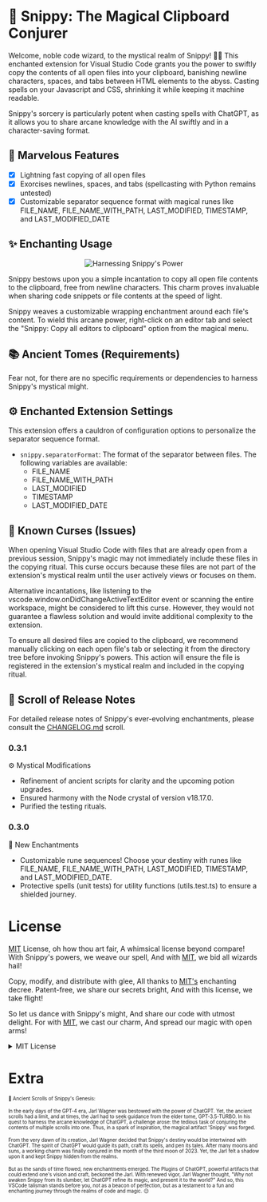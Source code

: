 # 🎩 Snippy: The Magical Clipboard Conjurer

Welcome, noble code wizard, to the mystical realm of Snippy! 🧙‍♂️ This enchanted extension for Visual Studio Code grants you the power to swiftly copy the contents of all open files into your clipboard, banishing newline characters, spaces, and tabs between HTML elements to the abyss. Casting spells on your Javascript and CSS, shrinking it while keeping it machine readable.

Snippy's sorcery is particularly potent when casting spells with ChatGPT, as it allows you to share arcane knowledge with the AI swiftly and in a character-saving format.

## 🌟 Marvelous Features

- [x] Lightning fast copying of all open files
- [x] Exorcises newlines, spaces, and tabs (spellcasting with Python remains untested)
- [x] Customizable separator sequence format with magical runes like FILE_NAME, FILE_NAME_WITH_PATH, LAST_MODIFIED, TIMESTAMP, and LAST_MODIFIED_DATE

## ✨ Enchanting Usage

<p align="center">
  <img alt="Harnessing Snippy's Power" src="https://www.memecreator.org/static/images/memes/5010697.jpg" />
</p>

Snippy bestows upon you a simple incantation to copy all open file contents to the clipboard, free from newline characters. This charm proves invaluable when sharing code snippets or file contents at the speed of light.

Snippy weaves a customizable wrapping enchantment around each file's content. To wield this arcane power, right-click on an editor tab and select the "Snippy: Copy all editors to clipboard" option from the magical menu.

## 📚 Ancient Tomes (Requirements)

Fear not, for there are no specific requirements or dependencies to harness Snippy's mystical might.

## ⚙️ Enchanted Extension Settings

This extension offers a cauldron of configuration options to personalize the separator sequence format.

- `snippy.separatorFormat`: The format of the separator between files. The following variables are available:
  - FILE_NAME
  - FILE_NAME_WITH_PATH
  - LAST_MODIFIED
  - TIMESTAMP
  - LAST_MODIFIED_DATE

## 🐉 Known Curses (Issues)

When opening Visual Studio Code with files that are already open from a previous session, Snippy's magic may not immediately include these files in the copying ritual. This curse occurs because these files are not part of the extension's mystical realm until the user actively views or focuses on them.

Alternative incantations, like listening to the vscode.window.onDidChangeActiveTextEditor event or scanning the entire workspace, might be considered to lift this curse. However, they would not guarantee a flawless solution and would invite additional complexity to the extension.

To ensure all desired files are copied to the clipboard, we recommend manually clicking on each open file's tab or selecting it from the directory tree before invoking Snippy's powers. This action will ensure the file is registered in the extension's mystical realm and included in the copying ritual.

## 📜 Scroll of Release Notes

For detailed release notes of Snippy's ever-evolving enchantments, please consult the [CHANGELOG.md](CHANGELOG.md) scroll.

### 0.3.1
⚙️ Mystical Modifications
- Refinement of ancient scripts for clarity and the upcoming potion upgrades.
- Ensured harmony with the Node crystal of version v18.17.0.
- Purified the testing rituals.

### 0.3.0
🎁 New Enchantments
- Customizable rune sequences! Choose your destiny with runes like FILE_NAME, FILE_NAME_WITH_PATH, LAST_MODIFIED, TIMESTAMP, and LAST_MODIFIED_DATE.
- Protective spells (unit tests) for utility functions (utils.test.ts) to ensure a shielded journey.

# License

[MIT](LICENSE) License, oh how thou art fair,
A whimsical license beyond compare!
With Snippy's powers, we weave our spell,
And with [MIT](https://mit-license.org/), we bid all wizards hail!

Copy, modify, and distribute with glee,
All thanks to [MIT's](https://en.wikipedia.org/wiki/MIT_License) enchanting decree.
Patent-free, we share our secrets bright,
And with this license, we take flight!

So let us dance with Snippy's might,
And share our code with utmost delight.
For with [MIT](https://mit-license.org/), we cast our charm,
And spread our magic with open arms!

<details>
<summary>MIT License</summary>

<img alt="Easter Egg!" src="https://media.tenor.com/91XsEop9M8IAAAAC/spongebob-meme.gif">

</details>

# Extra
<sub><sup>📜 Ancient Scrolls of Snippy's Genesis:</sup></sub>

<sub><sup>In the early days of the GPT-4 era, Jarl Wagner was bestowed with the power of ChatGPT. Yet, the ancient scrolls had a limit, and at times, the Jarl had to seek guidance from the elder tome, GPT-3.5-TURBO. In his quest to harness the arcane knowledge of ChatGPT, a challenge arose: the tedious task of conjuring the contents of multiple scrolls into one. Thus, in a spark of inspiration, the magical artifact 'Snippy' was forged.</sup></sub>

<sub><sup>From the very dawn of its creation, Jarl Wagner decided that Snippy's destiny would be intertwined with ChatGPT. The spirit of ChatGPT would guide its path, craft its spells, and pen its tales. After many moons and suns, a working charm was finally conjured in the month of the third moon of 2023. Yet, the Jarl felt a shadow upon it and kept Snippy hidden from the realms.</sup></sub>

<sub><sup>But as the sands of time flowed, new enchantments emerged. The Plugins of ChatGPT, powerful artifacts that could extend one's vision and craft, beckoned the Jarl. With renewed vigor, Jarl Wagner thought, "Why not awaken Snippy from its slumber, let ChatGPT refine its magic, and present it to the world?" And so, this VSCode talisman stands before you, not as a beacon of perfection, but as a testament to a fun and enchanting journey through the realms of code and magic. 😉</sup></sub>